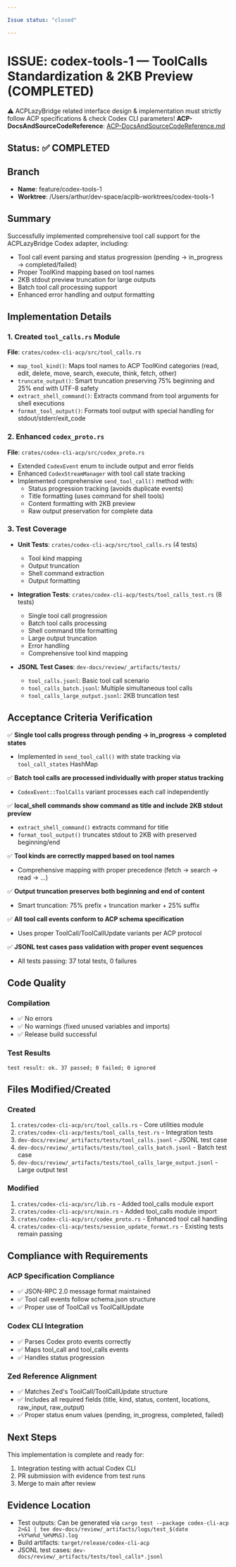 ```yaml
---

Issue status: "closed"

---
```


# ISSUE: codex-tools-1 — ToolCalls Standardization & 2KB Preview (COMPLETED)

⚠️ ACPLazyBridge related interface design & implementation must strictly follow ACP specifications & check Codex CLI parameters!
**ACP-DocsAndSourceCodeReference**: [ACP-DocsAndSourceCodeReference.md](ACP-DocsAndSourceCodeReference.md)

## Status: ✅ COMPLETED

## Branch

- **Name**: feature/codex-tools-1
- **Worktree**: /Users/arthur/dev-space/acplb-worktrees/codex-tools-1

## Summary

Successfully implemented comprehensive tool call support for the ACPLazyBridge Codex adapter, including:

- Tool call event parsing and status progression (pending → in_progress → completed/failed)
- Proper ToolKind mapping based on tool names
- 2KB stdout preview truncation for large outputs
- Batch tool call processing support
- Enhanced error handling and output formatting

## Implementation Details

### 1. Created `tool_calls.rs` Module

**File**: `crates/codex-cli-acp/src/tool_calls.rs`

- `map_tool_kind()`: Maps tool names to ACP ToolKind categories (read, edit, delete, move, search, execute, think, fetch, other)
- `truncate_output()`: Smart truncation preserving 75% beginning and 25% end with UTF-8 safety
- `extract_shell_command()`: Extracts command from tool arguments for shell executions
- `format_tool_output()`: Formats tool output with special handling for stdout/stderr/exit_code

### 2. Enhanced `codex_proto.rs`

**File**: `crates/codex-cli-acp/src/codex_proto.rs`

- Extended `CodexEvent` enum to include output and error fields
- Enhanced `CodexStreamManager` with tool call state tracking
- Implemented comprehensive `send_tool_call()` method with:
  - Status progression tracking (avoids duplicate events)
  - Title formatting (uses command for shell tools)
  - Content formatting with 2KB preview
  - Raw output preservation for complete data

### 3. Test Coverage

- **Unit Tests**: `crates/codex-cli-acp/src/tool_calls.rs` (4 tests)
  - Tool kind mapping
  - Output truncation
  - Shell command extraction
  - Output formatting
  
- **Integration Tests**: `crates/codex-cli-acp/tests/tool_calls_test.rs` (8 tests)
  - Single tool call progression
  - Batch tool calls processing
  - Shell command title formatting
  - Large output truncation
  - Error handling
  - Comprehensive tool kind mapping

- **JSONL Test Cases**: `dev-docs/review/_artifacts/tests/`
  - `tool_calls.jsonl`: Basic tool call scenario
  - `tool_calls_batch.jsonl`: Multiple simultaneous tool calls
  - `tool_calls_large_output.jsonl`: 2KB truncation test

## Acceptance Criteria Verification

✅ **Single tool calls progress through pending → in_progress → completed states**

- Implemented in `send_tool_call()` with state tracking via `tool_call_states` HashMap

✅ **Batch tool calls are processed individually with proper status tracking**

- `CodexEvent::ToolCalls` variant processes each call independently

✅ **local_shell commands show command as title and include 2KB stdout preview**

- `extract_shell_command()` extracts command for title
- `format_tool_output()` truncates stdout to 2KB with preserved beginning/end

✅ **Tool kinds are correctly mapped based on tool names**

- Comprehensive mapping with proper precedence (fetch → search → read → ...)

✅ **Output truncation preserves both beginning and end of content**

- Smart truncation: 75% prefix + truncation marker + 25% suffix

✅ **All tool call events conform to ACP schema specification**

- Uses proper ToolCall/ToolCallUpdate variants per ACP protocol

✅ **JSONL test cases pass validation with proper event sequences**

- All tests passing: 37 total tests, 0 failures

## Code Quality

### Compilation

- ✅ No errors
- ✅ No warnings (fixed unused variables and imports)
- ✅ Release build successful

### Test Results

```text
test result: ok. 37 passed; 0 failed; 0 ignored
```

## Files Modified/Created

### Created

1. `crates/codex-cli-acp/src/tool_calls.rs` - Core utilities module
2. `crates/codex-cli-acp/tests/tool_calls_test.rs` - Integration tests
3. `dev-docs/review/_artifacts/tests/tool_calls.jsonl` - JSONL test case
4. `dev-docs/review/_artifacts/tests/tool_calls_batch.jsonl` - Batch test case
5. `dev-docs/review/_artifacts/tests/tool_calls_large_output.jsonl` - Large output test

### Modified

1. `crates/codex-cli-acp/src/lib.rs` - Added tool_calls module export
2. `crates/codex-cli-acp/src/main.rs` - Added tool_calls module import
3. `crates/codex-cli-acp/src/codex_proto.rs` - Enhanced tool call handling
4. `crates/codex-cli-acp/tests/session_update_format.rs` - Existing tests remain passing

## Compliance with Requirements

### ACP Specification Compliance

- ✅ JSON-RPC 2.0 message format maintained
- ✅ Tool call events follow schema.json structure
- ✅ Proper use of ToolCall vs ToolCallUpdate

### Codex CLI Integration

- ✅ Parses Codex proto events correctly
- ✅ Maps tool_call and tool_calls events
- ✅ Handles status progression

### Zed Reference Alignment

- ✅ Matches Zed's ToolCall/ToolCallUpdate structure
- ✅ Includes all required fields (title, kind, status, content, locations, raw_input, raw_output)
- ✅ Proper status enum values (pending, in_progress, completed, failed)

## Next Steps

This implementation is complete and ready for:

1. Integration testing with actual Codex CLI
2. PR submission with evidence from test runs
3. Merge to main after review

## Evidence Location

- Test outputs: Can be generated via `cargo test --package codex-cli-acp 2>&1 | tee dev-docs/review/_artifacts/logs/test_$(date +%Y%m%d_%H%M%S).log`
- Build artifacts: `target/release/codex-cli-acp`
- JSONL test cases: `dev-docs/review/_artifacts/tests/tool_calls*.jsonl`
